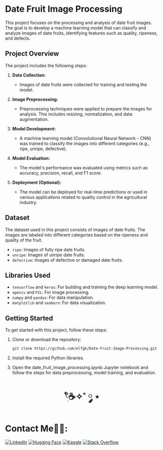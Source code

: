 # Date Fruit Image Processing

This project focuses on the processing and analysis of date fruit images. The goal is to develop a machine learning model that can classify and analyze images of date fruits, identifying features such as quality, ripeness, and defects.

## Project Overview

The project includes the following steps:

1. **Data Collection:**
   - Images of date fruits were collected for training and testing the model.

2. **Image Preprocessing:**
   - Preprocessing techniques were applied to prepare the images for analysis. This includes resizing, normalization, and data augmentation.

3. **Model Development:**
   - A machine learning model (Convolutional Neural Network - CNN) was trained to classify the images into different categories (e.g., ripe, unripe, defective).

4. **Model Evaluation:**
   - The model's performance was evaluated using metrics such as accuracy, precision, recall, and F1 score.

5. **Deployment (Optional):**
   - The model can be deployed for real-time predictions or used in various applications related to quality control in the agricultural industry.

## Dataset

The dataset used in this project consists of images of date fruits. The images are labeled into different categories based on the ripeness and quality of the fruit.

- `ripe`: Images of fully ripe date fruits.
- `unripe`: Images of unripe date fruits.
- `defective`: Images of defective or damaged date fruits.

## Libraries Used

- `tensorflow` and `keras`: For building and training the deep learning model.
- `opencv` and `PIL`: For image processing.
- `numpy` and `pandas`: For data manipulation.
- `matplotlib` and `seaborn`: For data visualization.

## Getting Started

To get started with this project, follow these steps:

1. Clone or download the repository:

   ```bash
   git clone https://github.com/elfgk/Date-Fruit-Image-Processing.git
   ```
2. Install the required Python libraries.

3. Open the date_fruit_image_processing.ipynb Jupyter notebook and follow the steps for data preprocessing, model training, and evaluation.

<h1 align="center"> 𓍢ִ໋☕️✧˚ ༘ ⋆ </h1>

<h1> Contact Me🧑‍💻: </h1>

[![LinkedIn](https://img.shields.io/badge/LinkedIn-0A66C2?style=for-the-badge&logo=linkedin&logoColor=white)](https://www.linkedin.com/in/elfgk/)
[![Hugging Face](https://img.shields.io/badge/HuggingFace-9C30FF?style=for-the-badge&logo=huggingface&logoColor=white)](https://huggingface.co/elfgk)
[![Kaggle](https://img.shields.io/badge/Kaggle-20BEFF?style=for-the-badge&logo=kaggle&logoColor=white)](https://www.kaggle.com/elfgkk)
[![Stack Overflow](https://img.shields.io/badge/StackOverflow-FE7A16?style=for-the-badge&logo=stackoverflow&logoColor=white)](https://stackoverflow.com/users/27559679/elfgk)
